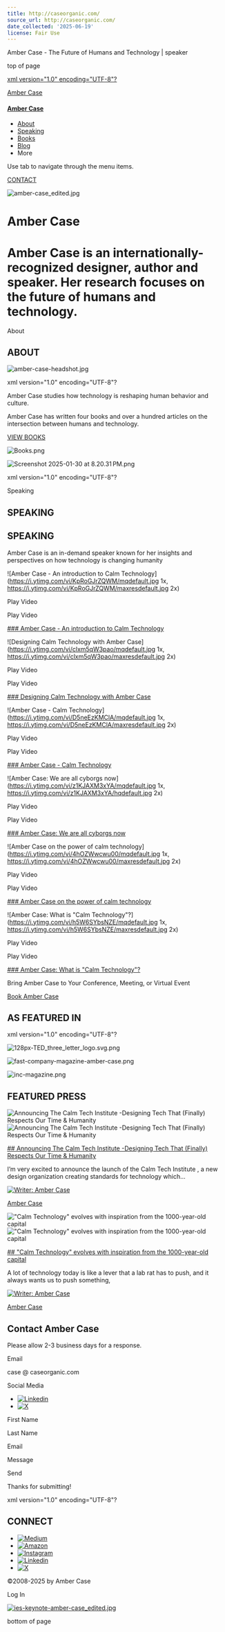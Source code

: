```yaml
---
title: http://caseorganic.com/
source_url: http://caseorganic.com/
date_collected: '2025-06-19'
license: Fair Use
---
```


Amber Case - The Future of Humans and Technology | speaker










top of page

[xml version="1.0" encoding="UTF-8"?](https://www.caseorganic.com)

[Amber Case](https://www.caseorganic.com)

#### [Amber Case](https://www.caseorganic.com)

* [About](https://www.caseorganic.com/about-4)
* [Speaking](https://www.caseorganic.com/services-6)
* [Books](https://www.caseorganic.com/books)
* [Blog](https://www.caseorganic.com/blog)
* More

Use tab to navigate through the menu items.

[CONTACT](https://www.caseorganic.com/contact)

![amber-case_edited.jpg](https://static.wixstatic.com/media/4c414f_f17b852ccdb74d3584f48121394b2756~mv2.jpg/v1/crop/x_0,y_0,w_687,h_640,q_85,blur_2,enc_avif,quality_auto/4c414f_f17b852ccdb74d3584f48121394b2756~mv2.jpg)

# Amber Case

# Amber Case is an internationally-recognized designer, author and speaker. Her research focuses on the future of humans and technology.

About

## ABOUT

![amber-case-headshot.jpg](https://static.wixstatic.com/media/4c414f_09b5cbba8d0742c6badcdbea4ff5c249~mv2.jpg/v1/fill/w_422,h_446,al_c,q_80,usm_0.66_1.00_0.01,enc_avif,quality_auto/amber-case-headshot.jpg)

xml version="1.0" encoding="UTF-8"?

Amber Case studies how technology is reshaping human behavior and culture.

Amber Case has written four books and over a hundred articles on the intersection between humans and technology.

[VIEW BOOKS](https://www.caseorganic.com/books)

![Books.png](https://static.wixstatic.com/media/4c414f_a85b0f2a8d17452caa7d3cf8c987be95~mv2.png/v1/fill/w_327,h_790,al_c,q_85,usm_0.66_1.00_0.01,enc_avif,quality_auto/Books.png)

![Screenshot 2025-01-30 at 8.20.31 PM.png](https://static.wixstatic.com/media/4c414f_c47f0385aa0940ecb479e16886a8c5d1~mv2.png/v1/fill/w_49,h_25,al_c,q_85,usm_0.66_1.00_0.01,blur_2,enc_avif,quality_auto/4c414f_c47f0385aa0940ecb479e16886a8c5d1~mv2.png)

xml version="1.0" encoding="UTF-8"?

Speaking

## SPEAKING

## SPEAKING

Amber Case is an in-demand speaker known for her insights and perspectives on how technology is changing humanity

![Amber Case - An introduction to Calm Technology](https://i.ytimg.com/vi/KpRoGJrZQWM/mqdefault.jpg 1x, https://i.ytimg.com/vi/KpRoGJrZQWM/maxresdefault.jpg 2x)

Play Video

Play Video

[### Amber Case - An introduction to Calm Technology](#)

![Designing Calm Technology with Amber Case](https://i.ytimg.com/vi/clxm5qW3pao/mqdefault.jpg 1x, https://i.ytimg.com/vi/clxm5qW3pao/maxresdefault.jpg 2x)

Play Video

Play Video

[### Designing Calm Technology with Amber Case](#)

![Amber Case - Calm Technology](https://i.ytimg.com/vi/D5neEzKMClA/mqdefault.jpg 1x, https://i.ytimg.com/vi/D5neEzKMClA/maxresdefault.jpg 2x)

Play Video

Play Video

[### Amber Case - Calm Technology](#)

![Amber Case: We are all cyborgs now](https://i.ytimg.com/vi/z1KJAXM3xYA/mqdefault.jpg 1x, https://i.ytimg.com/vi/z1KJAXM3xYA/hqdefault.jpg 2x)

Play Video

Play Video

[### Amber Case: We are all cyborgs now](#)

![Amber Case on the power of calm technology](https://i.ytimg.com/vi/4hOZWwcwu00/mqdefault.jpg 1x, https://i.ytimg.com/vi/4hOZWwcwu00/maxresdefault.jpg 2x)

Play Video

Play Video

[### Amber Case on the power of calm technology](#)

![Amber Case: What is "Calm Technology"?](https://i.ytimg.com/vi/h5W6SYbsNZE/mqdefault.jpg 1x, https://i.ytimg.com/vi/h5W6SYbsNZE/maxresdefault.jpg 2x)

Play Video

Play Video

[### Amber Case: What is "Calm Technology"?](#)

Bring Amber Case to Your Conference, Meeting, or Virtual Event

[Book Amber Case](https://www.caseorganic.com/contact)

## AS FEATURED IN

xml version="1.0" encoding="UTF-8"?

![128px-TED_three_letter_logo.svg.png](https://static.wixstatic.com/media/4c414f_2d11f8516f69456683deb9af6c88c2e6~mv2.png/v1/fill/w_128,h_48,al_c,q_85,blur_3,enc_avif,quality_auto/128px-TED_three_letter_logo_svg.png)

![fast-company-magazine-amber-case.png](https://static.wixstatic.com/media/4c414f_08edb57f514345e1befb2216b1642170~mv2.png/v1/fill/w_61,h_26,al_c,q_85,usm_0.66_1.00_0.01,blur_2,enc_avif,quality_auto/fast-company-magazine-amber-case.png)

![inc-magazine.png](https://static.wixstatic.com/media/4c414f_eb156e7c83764750b1251964fea78270~mv2.png/v1/fill/w_135,h_48,al_c,q_85,usm_0.66_1.00_0.01,blur_3,enc_avif,quality_auto/inc-magazine.png)

## FEATURED PRESS

![Announcing The Calm Tech Institute -Designing Tech That (Finally) Respects Our Time & Humanity](https://static.wixstatic.com/media/4c414f_533d97a4661648bcb81b1097951b76e4~mv2.avif/v1/fill/w_333,h_250,al_c,q_30,blur_30,enc_avif,quality_auto/4c414f_533d97a4661648bcb81b1097951b76e4~mv2.webp)![Announcing The Calm Tech Institute -Designing Tech That (Finally) Respects Our Time & Humanity](https://static.wixstatic.com/media/4c414f_533d97a4661648bcb81b1097951b76e4~mv2.avif/v1/fill/w_454,h_341,al_c,q_90,enc_avif,quality_auto/4c414f_533d97a4661648bcb81b1097951b76e4~mv2.webp)

[## Announcing The Calm Tech Institute -Designing Tech That (Finally) Respects Our Time & Humanity](https://www.caseorganic.com/post/announcing-the-calm-tech-institute-designing-tech-that-finally-respects-our-time-humanity)

I’m very excited to announce the launch of the Calm Tech Institute , a new design organization creating standards for technology which...

[![Writer: Amber Case]()](https://www.caseorganic.com/profile/caseorganic/profile)

[Amber Case](https://www.caseorganic.com/profile/caseorganic/profile)

!["Calm Technology" evolves with inspiration from the 1000-year-old capital](https://static.wixstatic.com/media/4c414f_bf064c94d8444975a53ffec30bfeea98~mv2.webp/v1/fill/w_333,h_250,al_c,q_30,blur_30,enc_avif,quality_auto/4c414f_bf064c94d8444975a53ffec30bfeea98~mv2.webp)!["Calm Technology" evolves with inspiration from the 1000-year-old capital](https://static.wixstatic.com/media/4c414f_bf064c94d8444975a53ffec30bfeea98~mv2.webp/v1/fill/w_454,h_341,al_c,q_90,enc_avif,quality_auto/4c414f_bf064c94d8444975a53ffec30bfeea98~mv2.webp)

[## "Calm Technology" evolves with inspiration from the 1000-year-old capital](https://www.caseorganic.com/post/calm-technology-evolves-with-inspiration-from-the-1000-year-old-capital)

A lot of technology today is like a lever that a lab rat has to push, and it always wants us to push something,

[![Writer: Amber Case]()](https://www.caseorganic.com/profile/caseorganic/profile)

[Amber Case](https://www.caseorganic.com/profile/caseorganic/profile)

## Contact Amber Case

Please allow 2-3 business days for a response.

Email

case @ caseorganic.com

Social Media

* [![Linkedin]()](https://www.linkedin.com/in/caseorganic/)
* [![X]()](https://www.instagram.com/caseorganic)

First Name

Last Name

Email

Message

Send

Thanks for submitting!

xml version="1.0" encoding="UTF-8"?

## CONNECT

* [![Medium   ]()](https://medium.com/@caseorganic/)
* [![Amazon]()](https://www.amazon.com/stores/author/B00J59V8E4/allbooks)
* [![Instagram]()](https://www.instagram.com/caseorganic)
* [![Linkedin]()](https://www.linkedin.com/in/caseorganic/)
* [![X]()](https://www.instagram.com/caseorganic)

©2008-2025 by Amber Case

Log In

[![ies-keynote-amber-case_edited.jpg](https://static.wixstatic.com/media/4c414f_d961156a076244c9b6e410f1aee1fb48~mv2.jpg/v1/fill/w_101,h_44,al_c,q_80,usm_0.66_1.00_0.01,blur_2,enc_avif,quality_auto/ies-keynote-amber-case_edited.jpg)](https://www.calmtech.institute/)

bottom of page
